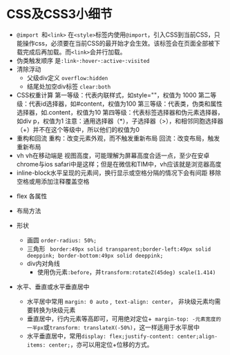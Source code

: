 # CSS及CSS3小细节
- `@import `和`<link>`
  在`<style>`标签内使用`@import`，引入CSS到当前CSS，只能操作css，必须要在当前CSS的最开始才会生效。该标签会在页面全部被下载完成后再加载。而`<link>`会并行加载。
- 伪类触发顺序 是`:link`-`:hover`-`:active`-`:visited`
- 清除浮动
    - 父级div定义 `overflow:hidden`
    - 结尾处加空div标签 `clear:both`
- CSS权重计算
  第一等级：代表内联样式，如style=""，权值为 1000
  第二等级：代表id选择器，如#content，权值为100
  第三等级：代表类，伪类和属性选择器，如.content，权值为10
  第四等级：代表标签选择器和伪元素选择器，如div p，权值为1
  注意：通用选择器（\*），子选择器（>），和相邻同胞选择器（+）并不在这个等级中，所以他们的权值为0
- 重构和回流
  重构：改变元素外观，而不触发重新布局
  回流：改变布局，触发重新布局
- vh
   vh在移动端是 视图高度，可能理解为屏幕高度合适一点，至少在安卓chrome与ios safari中是这样；但是在微信和TIM中，vh应该就是浏览器高度
- inline-block水平呈现的元素间，换行显示或空格分隔的情况下会有间距
移除空格或用添加注释覆盖空格
<!-- TODO: -->
- flex 各属性
<!-- TODO: -->
- 布局方法

- 形状
    - 画圆 `order-radius: 50%; `
    - 三角形 ` border:49px solid transparent;border-left:49px solid deeppink; border-bottom:49px solid deeppink;`
    - div内对角线 
        - 使用伪元素`:before`，并`transform:rotateZ(45deg) scale(1.414)`
- 水平、垂直或水平垂直居中
   - 水平居中常用 `margin: 0 auto` ,` text-align: center`， 非块级元素均需要转换为块级元素
   - 垂直居中，行内元素等高即可，可用绝对定位+` margin-top: -元素宽度的一半px`或`transform: translateX(-50%)`，这一样适用于水平居中
   - 水平垂直居中，常用`display: flex;justify-content: center;align-items: center;`，亦可以用定位+位移的方式。